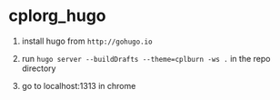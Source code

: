 # cplorg_hugo

1. install hugo from `http://gohugo.io`

2. run `hugo server --buildDrafts --theme=cplburn -ws .` in the repo directory

3. go to localhost:1313 in chrome
